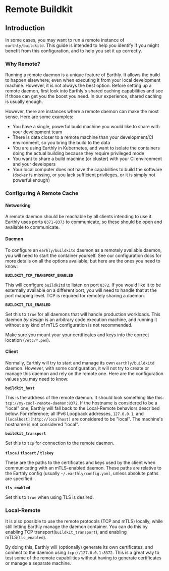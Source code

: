 # Remote Buildkit

## Introduction

In some cases, you may want to run a remote instance of `earthly/buildkitd`. This guide is intended to help you identify if you might benefit from this configuration, and to help you set it up correctly.

### Why Remote?

Running a remote daemon is a unique feature of Earthly. It allows the build to happen elsewhere; even when executing it from your local development machine. However, it is not always the best option. Before setting up a remote daemon, first look into Earthly's shared caching capabilities and see if those can get you the boost you need. In our experience, shared caching is usually enough.

However, there are instances where a remote daemon can make the most sense. Here are some examples:

- You have a single, powerful build machine you would like to share with your development team
- There is data closer to a remote machine than your development/CI environment, so you bring the build to the data
- You are using Earthly in Kubernetes, and want to isolate the containers doing the actual building because they require privileged mode
- You want to share a build machine (or cluster) with your CI environment and your developers
- Your local computer does not have the capabilities to build the software (`docker` is missing, or you lack sufficient privileges, or it is simply not powerful enough)

### Configuring A Remote Cache

#### Networking

A remote daemon should be reachable by all clients intending to use it. Earthly uses ports `8371-8373` to communicate, so these should be open and available to communicate.

#### Daemon

To configure an `earhly/buildkitd` daemon as a remotely available daemon, you will need to start the container yourself. See our configuration docs for more details on all the options available; but here are the ones you need to know:

**`BUILDKIT_TCP_TRANSPORT_ENABLED`**

This will configure `buildkitd` to listen on port `8372`. If you would like it to be externally available on a different port, you will need to handle that at the port mapping level. TCP is required for remotely sharing a daemon.

**`BUILDKIT_TLS_ENABLED`**

Set this to `true` for all daemons that will handle production workloads. This daemon *by design* is an arbitrary code execution machine, and running it without any kind of mTLS configuration is not recommended.

Make sure you mount your your certificates and keys into the correct location (`/etc/*.pem`).

#### Client

Normally, Earthly will try to start and manage its own `earthly/buildkitd` daemon. However, with some configuration, it will not try to create or manage this daemon and rely on the remote one. Here are the configuration values you may need to know:

**`buildkit_host`**

This is the address of the remote daemon. It should look something like this: `tcp://my-cool-remote-daemon:8372`. If the hostname is considered to be a "local" one, Earthly will fall back to the Local-Remote behaviors described below. For reference; all IPv6 Loopback addresses, `127.0.0.1`, and `[localhost](http://localhost)` are considered to be "local". The machine's hostname is not considered "local".

**`buildkit_transport`**

Set this to `tcp` for connection to the remote daemon.

**`tlsca` / `tlscert` / `tlskey`**

These are the paths to the certificates and keys used by the client when communicating with an mTLS-enabled daemon. These paths are relative to the Earthly config (usually `~/.earthly/config.yaml`, unless absolute paths are specified.

**`tls_enabled`**

Set this to `true` when using TLS is desired.

### Local-Remote

It is also possible to use the remote protocols (TCP and mTLS) locally, while still letting Earthly manage the daemon container. You can do this by enabling TCP transport(`buildkit_transport`), and enabling mTLS(`tls_enabled`).

By doing this, Earthly will (optionally) generate its own certificates, and connect to the daemon using `tcp://127.0.0.1:8372`. This is a great way to test some of the remote capabilities without having to generate certificates or manage a separate machine.